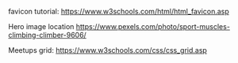 favicon tutorial: https://www.w3schools.com/html/html_favicon.asp

Hero image location https://www.pexels.com/photo/sport-muscles-climbing-climber-9606/

Meetups grid: https://www.w3schools.com/css/css_grid.asp
